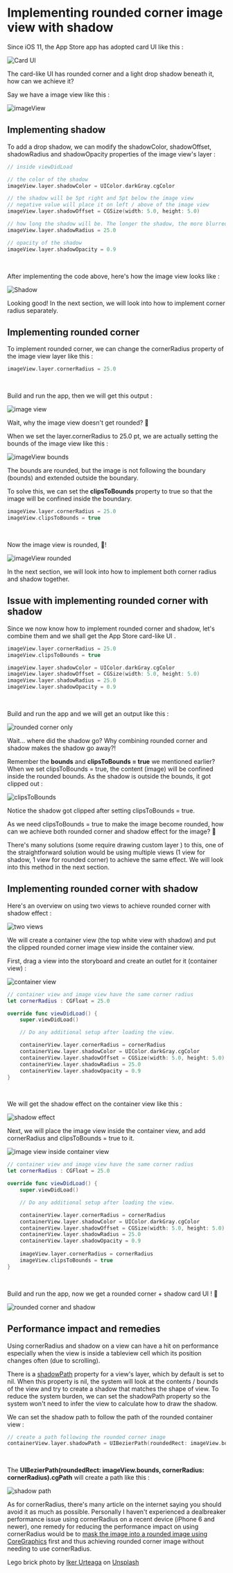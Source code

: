 # Implementing rounded corner image view with shadow

Since iOS 11, the App Store app has adopted card UI like this :

![Card UI](https://iosimage.s3.amazonaws.com/2019/46-rounded-shadow/AppStoreCard.png)



The card-like UI has rounded corner and a light drop shadow beneath it, how can we achieve it?



Say we have a image view like this : 

![imageView](https://iosimage.s3.amazonaws.com/2019/46-rounded-shadow/imageView.png)



## Implementing shadow

To add a drop shadow, we can modify the shadowColor, shadowOffset, shadowRadius and shadowOpacity properties of the image view's layer :

```swift
// inside viewDidLoad

// the color of the shadow
imageView.layer.shadowColor = UIColor.darkGray.cgColor

// the shadow will be 5pt right and 5pt below the image view 
// negative value will place it on left / above of the image view
imageView.layer.shadowOffset = CGSize(width: 5.0, height: 5.0)

// how long the shadow will be. The longer the shadow, the more blurred it will be
imageView.layer.shadowRadius = 25.0

// opacity of the shadow
imageView.layer.shadowOpacity = 0.9
```

<br>



After implementing the code above, here's how the image view looks like : 

![Shadow](https://iosimage.s3.amazonaws.com/2019/46-rounded-shadow/shadow.png)



Looking good! In the next section, we will look into how to implement corner radius separately.



## Implementing rounded corner

To implement rounded corner, we can change the cornerRadius property of the image view layer like this : 

```swift
imageView.layer.cornerRadius = 25.0
```

<br>

Build and run the app, then we will get this output : 

![image view](https://iosimage.s3.amazonaws.com/2019/46-rounded-shadow/imageView.png)



Wait, why the image view doesn't get rounded? 🤔

When we set the layer.cornerRadius to 25.0 pt, we are actually setting the bounds of the image view like this : 

![imageView bounds](https://iosimage.s3.amazonaws.com/2019/46-rounded-shadow/bounds.png)

The bounds are rounded, but the image is not following the boundary (bounds) and extended outside the boundary.



To solve this, we can set the **clipsToBounds** property to true so that the image will be confined inside the boundary.

```swift
imageView.layer.cornerRadius = 25.0
imageView.clipsToBounds = true
```

<br>



Now the image view is rounded, 🙌!

![imageView rounded](https://iosimage.s3.amazonaws.com/2019/46-rounded-shadow/rounded.png)





 In the next section, we will look into how to implement both corner radius and shadow together.



## Issue with implementing rounded corner with shadow

Since we now know how to implement rounded corner and shadow, let's combine them and we shall get the App Store card-like UI .



```swift
imageView.layer.cornerRadius = 25.0
imageView.clipsToBounds = true

imageView.layer.shadowColor = UIColor.darkGray.cgColor
imageView.layer.shadowOffset = CGSize(width: 5.0, height: 5.0)
imageView.layer.shadowRadius = 25.0
imageView.layer.shadowOpacity = 0.9
```

<br>

Build and run the app and we will get an output like this : 

![rounded corner only](https://iosimage.s3.amazonaws.com/2019/46-rounded-shadow/rounded.png)



Wait... where did the shadow go? Why combining rounded corner and shadow makes the shadow go away?! 



Remember the **bounds** and **clipsToBounds = true** we mentioned earlier? When we set clipsToBounds = true, the content (image) will be confined inside the rounded bounds. As the shadow is outside the bounds, it got clipped out :



![clipsToBounds](https://iosimage.s3.amazonaws.com/2019/46-rounded-shadow/clipsToBounds.png)

Notice the shadow got clipped after setting clipsToBounds = true.



As we need clipsToBounds = true to make the image become rounded, how can we achieve both rounded corner and shadow effect for the image? 🤔



There's many solutions (some require drawing custom layer ) to this, one of the straightforward solution would be using multiple views (1 view for shadow, 1 view for rounded corner) to achieve the same effect. We will look into this method in the next section.



## Implementing rounded corner with shadow 

Here's an overview on using two views to achieve rounded corner with shadow effect : 

![two views](https://iosimage.s3.amazonaws.com/2019/46-rounded-shadow/twoViews.png)



We will create a container view (the top white view with shadow) and put the clipped rounded corner image view inside the container view.



First, drag a view into the storyboard and create an outlet for it (container view) :

![container view](https://iosimage.s3.amazonaws.com/2019/46-rounded-shadow/containerView.png)



```swift
// container view and image view have the same corner radius
let cornerRadius : CGFloat = 25.0

override func viewDidLoad() {
    super.viewDidLoad()

    // Do any additional setup after loading the view.

    containerView.layer.cornerRadius = cornerRadius
    containerView.layer.shadowColor = UIColor.darkGray.cgColor
    containerView.layer.shadowOffset = CGSize(width: 5.0, height: 5.0)
    containerView.layer.shadowRadius = 25.0
    containerView.layer.shadowOpacity = 0.9
}
```

<br>



We will get the shadow effect on the container view like this :

![shadow effect](https://iosimage.s3.amazonaws.com/2019/46-rounded-shadow/shadowView.png)


Next, we will place the image view inside the container view, and add cornerRadius and clipsToBounds = true to it.



![image view inside container view](https://iosimage.s3.amazonaws.com/2019/46-rounded-shadow/imageViewInside.png)



```swift
// container view and image view have the same corner radius
let cornerRadius : CGFloat = 25.0

override func viewDidLoad() {
    super.viewDidLoad()

    // Do any additional setup after loading the view.

    containerView.layer.cornerRadius = cornerRadius
    containerView.layer.shadowColor = UIColor.darkGray.cgColor
    containerView.layer.shadowOffset = CGSize(width: 5.0, height: 5.0)
    containerView.layer.shadowRadius = 25.0
    containerView.layer.shadowOpacity = 0.9
  
    imageView.layer.cornerRadius = cornerRadius
    imageView.clipsToBounds = true
}
```

<br>



Build and run the app, now we get a rounded corner + shadow card UI ! 🎉



![rounded corner and shadow](https://iosimage.s3.amazonaws.com/2019/46-rounded-shadow/success.png)





## Performance impact and remedies

Using cornerRadius and shadow on a view can have a hit on performance especially when the view is inside a tableview cell which its position changes often (due to scrolling).



There is a [shadowPath](https://developer.apple.com/documentation/quartzcore/calayer/1410771-shadowpath) property for a view's layer,  which by default is set to nil. When this property is nil, the system will look at the contents / bounds of the view and try to create a shadow that matches the shape of view. To reduce the system burden, we can set the shadowPath property so the system won't need to infer the view to calculate how to draw the shadow.



We can set the shadow path to follow the path of the rounded container view :

```swift
// create a path following the rounded corner image
containerView.layer.shadowPath = UIBezierPath(roundedRect: imageView.bounds, cornerRadius: cornerRadius).cgPath
```

<br>



The **UIBezierPath(roundedRect: imageView.bounds, cornerRadius: cornerRadius).cgPath** will create a path like this : 

![shadow path](https://iosimage.s3.amazonaws.com/2019/46-rounded-shadow/shadowPath2.png)





As for cornerRadius, there's many article on the internet saying you should avoid it as much as possible. Personally I haven't experienced a dealbreaker performance issue using cornerRadius on a recent device (iPhone 6 and newer), one remedy for reducing the performance impact on using cornerRadius would be to [mask the image into a rounded image using CoreGraphics](https://rbnsn.me/improving-scrolling-performance-of-circles-on-ios) first and thus achieving rounded corner image without needing to use cornerRadius.





Lego brick photo by [Iker Urteaga](https://unsplash.com/photos/TL5Vy1IM-uA?utm_source=unsplash&utm_medium=referral&utm_content=creditCopyText) on [Unsplash](https://unsplash.com/search/photos/game?utm_source=unsplash&utm_medium=referral&utm_content=creditCopyText)